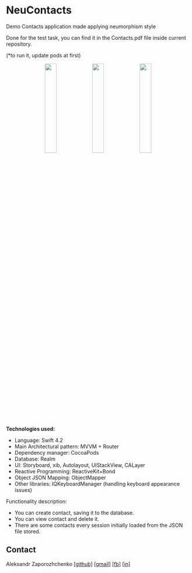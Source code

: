 # NeuContacts
Demo Contacts application made applying neumorphism style

Done for the test task, you can find it in the Contacts.pdf file inside current repository.

(*to run it, update pods at first)

<p align="center">
 <img src="https://user-images.githubusercontent.com/7135226/77712963-cd51e600-7007-11ea-8662-0bb67dce6b4f.png" width="25%">
 <img src="https://user-images.githubusercontent.com/7135226/77712960-ccb94f80-7007-11ea-8c4f-06a01d7d6fb5.png" width="25%">
 <img src="https://user-images.githubusercontent.com/7135226/77712951-c925c880-7007-11ea-80e1-54737ee06149.png" width="25%">
 </p>
 
**Technologies used:**

 - Language: Swift 4.2
 - Main Architectural pattern: MVVM + Router 
 - Dependency manager: CocoaPods 
 - Database: Realm
 - UI: Storyboard, xib, Autolayout, UIStackView, CALayer
 - Reactive Programming: ReactiveKit+Bond
 - Object JSON Mapping: ObjectMapper
 - Other libraries: IQKeyboardManager (handling keyboard appearance issues) 


Functionality description: 
- You can create contact, saving it to the database.
- You can view contact and delete it.
- There are some contacts every session initially loaded from the JSON file stored. 

## Contact

Aleksandr Zaporozhchenko
[[github]](https://github.com/Maxatma)  [[gmail]](mailto:maxatma.ids@gmail.com)  [[fb]](https://www.facebook.com/profile.php?id=100008291260780)  [[in]](https://www.linkedin.com/in/maxatma/)
